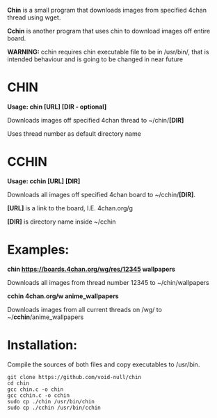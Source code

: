 **Chin** is a small program that downloads images from specified 4chan thread using wget.

**Cchin** is another program that uses chin to download images off entire board.

**WARNING:** cchin requires chin executable file to be in /usr/bin/, that is intended behaviour and is going to be changed in near future 

CHIN
====
**Usage: chin [URL] [DIR - optional]**

Downloads images off specified 4chan thread to ~/chin/**[DIR]**

Uses thread number as default directory name

CCHIN
=====
**Usage: cchin [URL] [DIR]**

Downloads all images off specified 4chan board to ~/cchin/**[DIR]**.

**[URL]** is a link to the board, I.E.  4chan.org/g

**[DIR]** is directory name inside ~/cchin

Examples:
=========
**chin https://boards.4chan.org/wg/res/12345 wallpapers**

Downloads all images from thread number 12345 to ~/chin/wallpapers

**cchin 4chan.org/w anime_wallpapers**

Downloads images from all current threads on /wg/ to ~/**cchin**/anime_wallpapers

Installation:
=============
Compile the sources of both files and copy executables to /usr/bin.
```
git clone https://github.com/void-null/chin
cd chin
gcc chin.c -o chin
gcc cchin.c -o cchin
sudo cp ./chin /usr/bin/chin
sudo cp ./cchin /usr/bin/cchin
```
